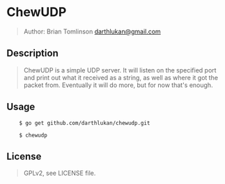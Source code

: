 # ChewUDP

> Author: Brian Tomlinson <darthlukan@gmail.com>

## Description

> ChewUDP is a simple UDP server.  It will listen on the specified port
> and print out what it received as a string, as well as where it got the
> packet from.  Eventually it will do more, but for now that's enough.


## Usage

```
    $ go get github.com/darthlukan/chewudp.git

    $ chewudp
```


## License

> GPLv2, see LICENSE file.
